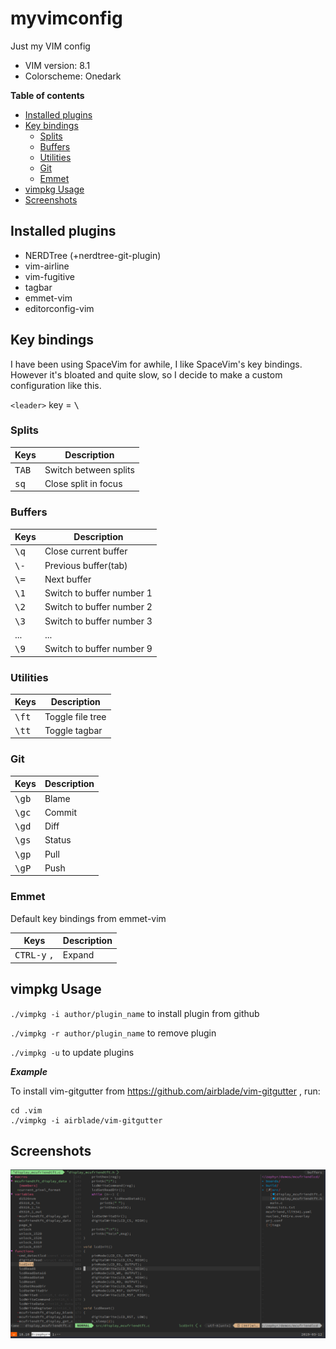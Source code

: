 # myvimconfig

Just my VIM config

* VIM version: 8.1
* Colorscheme: Onedark

**Table of contents**

- [Installed plugins](#installed-plugins)
- [Key bindings](#key-bindings)
  * [Splits](#splits)
  * [Buffers](#buffers)
  * [Utilities](#utilities)
  * [Git](#git)
  * [Emmet](#emmet)
- [vimpkg Usage](#vimpkg-usage)
- [Screenshots](#screenshots)

## Installed plugins

* NERDTree (+nerdtree-git-plugin)
* vim-airline
* vim-fugitive
* tagbar
* emmet-vim
* editorconfig-vim

## Key bindings

I have been using SpaceVim for awhile, I like SpaceVim's key bindings. However 
it's bloated and quite slow, so I decide to make a custom configuration like this.

`<leader>` key = <kbd>\\</kbd>

### Splits

| Keys | Description |
| --- | --- |
| <kbd>TAB</kbd> | Switch between splits |
| <kbd>s</kbd><kbd>q</kbd> | Close split in focus |

### Buffers

| Keys | Description |
| --- | --- |
| <kbd>\\</kbd><kbd>q</kbd> | Close current buffer |
| <kbd>\\</kbd><kbd>-</kbd> | Previous buffer(tab) |
| <kbd>\\</kbd><kbd>=</kbd> | Next buffer |
| <kbd>\\</kbd><kbd>1</kbd> | Switch to buffer number 1 |
| <kbd>\\</kbd><kbd>2</kbd> | Switch to buffer number 2 |
| <kbd>\\</kbd><kbd>3</kbd> | Switch to buffer number 3 |
| ... | ... |
| <kbd>\\</kbd><kbd>9</kbd> | Switch to buffer number 9 |

### Utilities

| Keys | Description |
| --- | --- |
| <kbd>\\</kbd><kbd>f</kbd><kbd>t</kbd> | Toggle file tree |
| <kbd>\\</kbd><kbd>t</kbd><kbd>t</kbd> | Toggle tagbar |

### Git

| Keys | Description |
| --- | --- |
| <kbd>\\</kbd><kbd>g</kbd><kbd>b</kbd> | Blame |
| <kbd>\\</kbd><kbd>g</kbd><kbd>c</kbd> | Commit |
| <kbd>\\</kbd><kbd>g</kbd><kbd>d</kbd> | Diff |
| <kbd>\\</kbd><kbd>g</kbd><kbd>s</kbd> | Status |
| <kbd>\\</kbd><kbd>g</kbd><kbd>p</kbd> | Pull |
| <kbd>\\</kbd><kbd>g</kbd><kbd>P</kbd> | Push |

### Emmet

Default key bindings from emmet-vim

| Keys | Description |
| --- | --- |
| <kbd>CTRL-y</kbd> <kbd>,</kbd> | Expand |

## vimpkg Usage

`./vimpkg -i author/plugin_name` to install plugin from github

`./vimpkg -r author/plugin_name` to remove plugin

`./vimpkg -u` to update plugins

**_Example_**

To install vim-gitgutter from https://github.com/airblade/vim-gitgutter
, run:

```
cd .vim
./vimpkg -i airblade/vim-gitgutter
```


## Screenshots

![thaolt vim config screenshot 2](docs/static/img/screenshot2.png)
